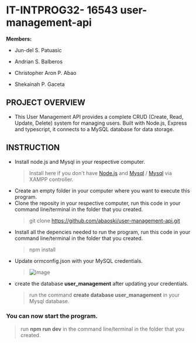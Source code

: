 # IT-INTPROG32- 16543 user-management-api
**Members:** 
- Jun-del S. Patuasic 
* Andrian S. Balberos
+ Christopher Aron P. Abao
- Shekainah P. Gaceta

## PROJECT OVERVIEW
- This User Management API provides a complete CRUD (Create, Read, Update, Delete) system for managing users. Built with Node.js, Express and typescript, it connects to a MySQL database for data storage.
## INSTRUCTION
- Install node.js and Mysql in your respective computer.
  > Install here if you don't have [Node.js](https://nodejs.org/en/download) and [Mysql](https://www.mysql.com/downloads/) / [Mysql](https://www.apachefriends.org/download.html) via XAMPP controller.
- Create an empty folder in your computer where you want to execute this program.
- Clone the reposity in your respective computer, run this code in your command line/terminal in the folder that you created.
  > git clone https://github.com/abaoski/user-management-api.git
- Install all the depencies needed to run the program, run this code in your command line/terminal in the folder that you created.
  > npm install
- Update ormconfig.json with your MySQL credentials.
  > ![image](https://github.com/user-attachments/assets/5e34685f-f9b5-4d7f-83b7-4b89de4dcdf6)
- create the database **user_management** after updating your credentials.
  > run the command **create database user_management** in your Mysql database.
### You can now start the program.
> run **npm run dev** in the command line/terminal in the folder that you created.
